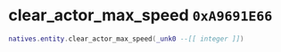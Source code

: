 # clear_actor_max_speed `0xA9691E66`

```lua
natives.entity.clear_actor_max_speed(_unk0 --[[ integer ]])
```